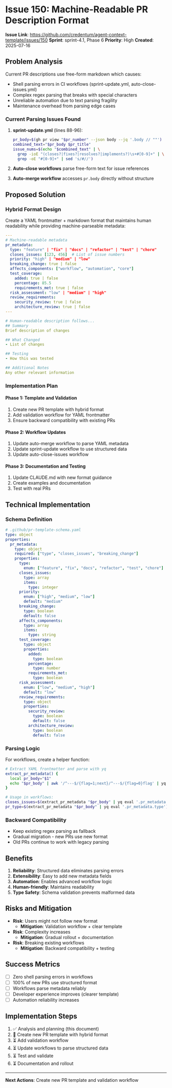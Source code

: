 # Issue 150: Machine-Readable PR Description Format

**Issue Link**: https://github.com/credentum/agent-context-template/issues/150
**Sprint**: sprint-4.1, Phase 6
**Priority**: High
**Created**: 2025-07-16

## Problem Analysis

Current PR descriptions use free-form markdown which causes:
- Shell parsing errors in CI workflows (sprint-update.yml, auto-close-issues.yml)
- Complex regex parsing that breaks with special characters
- Unreliable automation due to text parsing fragility
- Maintenance overhead from parsing edge cases

### Current Parsing Issues Found

1. **sprint-update.yml** (lines 88-96):
   ```bash
   pr_body=$(gh pr view "$pr_number" --json body --jq '.body // ""')
   combined_text="$pr_body $pr_title"
   issue_nums=$(echo "$combined_text" | \
     grep -ioE "(closes?|fixes?|resolves?|implements?)\s+#[0-9]+" | \
     grep -oE "#[0-9]+" | sed 's/#//')
   ```

2. **Auto-close workflows** parse free-form text for issue references
3. **Auto-merge workflow** accesses `pr.body` directly without structure

## Proposed Solution

### Hybrid Format Design

Create a YAML frontmatter + markdown format that maintains human readability while providing machine-parseable metadata:

```yaml
---
# Machine-readable metadata
pr_metadata:
  type: "feature" | "fix" | "docs" | "refactor" | "test" | "chore"
  closes_issues: [123, 456]  # List of issue numbers
  priority: "high" | "medium" | "low"
  breaking_change: true | false
  affects_components: ["workflow", "automation", "core"]
  test_coverage:
    added: true | false
    percentage: 85.5
    requirements_met: true | false
  risk_assessment: "low" | "medium" | "high"
  review_requirements:
    security_review: true | false
    architecture_review: true | false
---

# Human-readable description follows...
## Summary
Brief description of changes

## What Changed
- List of changes

## Testing
- How this was tested

## Additional Notes
Any other relevant information
```

### Implementation Plan

#### Phase 1: Template and Validation
1. Create new PR template with hybrid format
2. Add validation workflow for YAML frontmatter
3. Ensure backward compatibility with existing PRs

#### Phase 2: Workflow Updates
1. Update auto-merge workflow to parse YAML metadata
2. Update sprint-update workflow to use structured data
3. Update auto-close-issues workflow

#### Phase 3: Documentation and Testing
1. Update CLAUDE.md with new format guidance
2. Create examples and documentation
3. Test with real PRs

## Technical Implementation

### Schema Definition

```yaml
# .github/pr-template-schema.yaml
type: object
properties:
  pr_metadata:
    type: object
    required: ["type", "closes_issues", "breaking_change"]
    properties:
      type:
        enum: ["feature", "fix", "docs", "refactor", "test", "chore"]
      closes_issues:
        type: array
        items:
          type: integer
      priority:
        enum: ["high", "medium", "low"]
        default: "medium"
      breaking_change:
        type: boolean
        default: false
      affects_components:
        type: array
        items:
          type: string
      test_coverage:
        type: object
        properties:
          added:
            type: boolean
          percentage:
            type: number
          requirements_met:
            type: boolean
      risk_assessment:
        enum: ["low", "medium", "high"]
        default: "low"
      review_requirements:
        type: object
        properties:
          security_review:
            type: boolean
            default: false
          architecture_review:
            type: boolean
            default: false
```

### Parsing Logic

For workflows, create a helper function:

```bash
# Extract YAML frontmatter and parse with yq
extract_pr_metadata() {
  local pr_body="$1"
  echo "$pr_body" | awk '/^---$/{flag=1;next}/^---$/{flag=0}flag' | yq eval
}

# Usage in workflows:
closes_issues=$(extract_pr_metadata "$pr_body" | yq eval '.pr_metadata.closes_issues[]')
pr_type=$(extract_pr_metadata "$pr_body" | yq eval '.pr_metadata.type')
```

### Backward Compatibility

- Keep existing regex parsing as fallback
- Gradual migration - new PRs use new format
- Old PRs continue to work with legacy parsing

## Benefits

1. **Reliability**: Structured data eliminates parsing errors
2. **Extensibility**: Easy to add new metadata fields
3. **Automation**: Enables advanced workflow logic
4. **Human-friendly**: Maintains readability
5. **Type Safety**: Schema validation prevents malformed data

## Risks and Mitigation

- **Risk**: Users might not follow new format
  - **Mitigation**: Validation workflow + clear template
- **Risk**: Complexity increases
  - **Mitigation**: Gradual rollout + documentation
- **Risk**: Breaking existing workflows
  - **Mitigation**: Backward compatibility + testing

## Success Metrics

- [ ] Zero shell parsing errors in workflows
- [ ] 100% of new PRs use structured format
- [ ] Workflows parse metadata reliably
- [ ] Developer experience improves (clearer template)
- [ ] Automation reliability increases

## Implementation Steps

1. ✅ Analysis and planning (this document)
2. 🔄 Create new PR template with hybrid format
3. ⏳ Add validation workflow
4. ⏳ Update workflows to parse structured data
5. ⏳ Test and validate
6. ⏳ Documentation and rollout

---
**Next Actions**: Create new PR template and validation workflow
